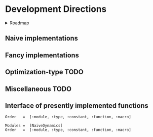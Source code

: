 # Development Directions

<details>
   <summary>Roadmap</summary>
   
## Roadmap
### Version 0.00.1
 [x] System instantiation for a generic method and object
 [x] Generic methods, structures, and types to establish an architecture --grtting there
 [x] Separated Testing module
 [x] Generation of a simulation system from generic generator functions
 [x] Generic simulation
 [x] Profiling of a generic simulation and the MDInput?
 [x] Invert generate_object and collect_objects to reduce allocations and prevent having to write messy ass logic that collates elements of object into vectors of object_collection
 [x] Lewrn how to initialize objectCollections in 1 step where they are initialized  and the method of filling is dependent on the type of object, not the collection.
 [x] I think maybe i should not break out the logic for generateposition from collect_objects because doing so might be annoying?
 [x] Threads.@spawn velocityfill position fill ---- that's excessive, no
 [x] Get rid of GenericCollector, toss it into the GenericSystem? No, it's just an initialization. But can pull the initial number of atoms from MDInput


### Version 0.00.2
 [x] From initialization of a genericObjectCollection, or the function call of a simulation, generate a pairlist of every unique pair. Hoepfully design this function to be extensible to any number of unique groupings, rather than only pairs -- yes but only with a library
 [x] Vectorize unique pairs, just for shits, giggles,  and curiosity testing? --- no, julian for loops may be faster than vectorized process
 [x] Refactor of GenericObjectCollection and functions to be a single array filled with typed arrays as fields, rather than an object with several attached arrays, so more continuity in data --- no, StructArrays.jl doesnt work or doesnt make sense to me
 [x] Following GOC Refactor,  consider if math should be done on the arrays of GenericObjectCollection, or if the values at start should be copied to smaller arrays that contain only the details pertinent to a given calculation. For now, i think no. It shouldnt be too much of a fuss to create a memory minimal version later, one that copies and cuts out unrelevant information for the sake of parallelization
 [x] Use DataFrames or another package (https://discourse.julialang.org/t/matrix-column-row-labelling/84064/3) for the purpose of assigning labels to the arrays of ObJectCollection, so that code can either call the right subfield by name or by index, rather than index alone and depending on the user to intuit the right name
 [x] Get the docs working
 [x] Get a commentaries/notes doc going in the docs pages. Maybe blog style
 [x] Microbenchmarking of the old genericobjectvollection vs the dataframe one and whether simulate! needs to have the coords and vectors extracted out of it
 [x] Implementstion of a lennard jones potential for generi. Particles
 [x] In simulate!, before the step iterator, we need a section to precalculate values and initialize vectors ---- ??, they are already initialized, weirdo
 [x] To gnericobjectcolelction add radius vector, potential, force
 [x] NaivePairlist algorithm
 [x] Modify the nested logger function by passing it each local variable that it needs to use
 [x] Add a pruner to positions for ones too close at initialization
 [x] Make the pruner time stable
 [x] Set makie work craft into its own module so we dont ask the guthub action to precompile NaiveDynamics when it doesnt have a visualization routine
 [x] Why does ci.yml exist? What does it aim to do? ~run the test package, boss
 [x] Change ci.yml to avoid indicating OS interoperability
 [x] Cutdown on the slop in Simulator
 [x] develop independent methods for MVec  until and unless nonindexable SVec's start winning
 [] improve naming for Vec3D and Stat(ic)?Vec3D
 [x] NaiveLennardJones based on MVec
 [] NaiveCoulomb based on MVec
 [x] Naive Logging and storage of data as a text file by snapshotting the whole struct~~
 [x] change structuring, so that the object collection is not nested within misc structs
      get rid of the name pile at the start of simulate!()
      simulate takes 3 arguments, a collector, a collection, and the simSpecs, where type dispatch is based around the type of the SimSpecs, if it is a VerletVel or otherwise integrator
      add documentation to describe the arguments for simulate!(), as objectcollection will be shortened to sys, collector to clct and simulationspecification will just be spec
 [x] update simulate!() and object collection so that the force is the force of the current step, so that for a logg of position and force, the listed force sum is the force that (along with velocity and other methods) that caused the particles to change positions between the previous step and the current step
 [x] get rid of dumloop_product!() as it is just an unnecessary composite of larger pieces
 [x] GLMakie integration and MP4 deliverable for data analysis
 [] add temperature rescaling to catch molecules that suddenly acquire an obscene velocity.
 [x] fix bugs that cause particles to exit the box
 [x] fix bugs that cause unnecessary allocations in VelVer
 [x] notice that a simulation records n_steps + 1 position sets, when trying using frameintervals of 10s, have to shift the value by 1

### Version 0.00.3
 [] Improve design of the Logger to be compatible with makie
 [x] Github work flow for a private uhh workspace
 [x] Github based integrations of the code at start and endpoints
 [] Figure out how to start getting test coverage and using formal unit testing procedures
 [] Wrap custome types in functions so that a user can call a function and assign labeled arguments (eg "duration=10"), rather than having nameless and ordered fields
   [] These wrapper functions may also contain side logic for checking inputs are correct as well as the actual logic to be done on the particular system, as shown in Molly.setup
 [] Output logfile with modification of the set up routine to allow the user to add in a place and a type of output, but defaulting to a generic
 [x] Random generation for each component. Check that this works
 [] Aqua.jl
 [] Consider putting in architecture to read data from input files so we can test coverage with fixed values and analyze for changes with feature development.
 [] add several Naive implementations
 [] For instance, sigma6th and sigma12 should be calculated prior to simulation for each unique radius of objects in our objectcollection --- lord willing the compiler will do this at compile time, but i trust nothing and no one.
 [] check the naive unique pairs function for correctness. I was kinda just throwing stuff at a wall to see if it worked
 [] fix precision bug where the precision selected by the user is actually the precision applied throughout
 [] Get test coverage working and automated with each commit
 [] Fix position recording so that the simulation can be logged for a user specified number of runs
 [] add ```simulate!()``` resolution so that the system can log the last few steps, if the last step does not trigger a logging of the chunk
 [x] fix bug in simulation recorder where the chunk_index has to be updated inside the for each step loop. when placed inside the record_simulation if statement, then the value will be reset by simulate!() to it's initial definition value each step, even if the place where the value was defined as '2' sits outside of the stepper loop. this could be automagically fixed when we move to more direct function arguments rather than the equivalency pile up top.
 [] fix velocity verlet to prevent velocity from depreciating for no reason. most likely, the velocity values are being overwritten by intermediates, which are based on forces. as forces tend to zero, so shall intermediates and velocities. or the force is just whacked up. not sure!
 [] use for each fill!() for all instances of IntermediateVector = DataVector
 [x] allow record_video() to have user input for the frame recording interval. do this by pushing every multiple of frameInterval to the positions vector



### Version 0.00.4
 [] Improve the boundary_reflect!() in some way to either reduce frequency of checking (pair list), use an aligned array(s) to broadcast that checks in a single statement rather than 6 if statements, convert wall actions into a potential,something else, or all of the above. At leat make it Naive+ rather than just Naive.
 [] Research how boundary conditions are set so as to avoid assessing the value of every particle to see if it exists in the box or not at each time step
 [] optimize naive implementations so that they dont endlessly allocate temporary values and obtain pre-allocated overwrite spaces prior to entering the for-each-step loop
 [] maybe even create a few fancy implementations or Naive+ Naive++ 
 [] integrate tree based neighbor finding
 [] modify the makie extension with the advice posted on their documentation https://docs.makie.org/stable/explanations/recipes#Full-recipes-with-the-@recipe-macro
 [] fix makie extension so that I don't have to load in GLMakie and all of it's dependencies every single time.
 [] fix up collection.current step and how it is updated inside of simulate!(). it is silly to have to allocate a vector filled with the same data point for each particle at every step. But also, is it really a big deal?
 [] organize helpGwen.md
 [] test out and redevelop struct of arrays of arrays for the Log of ObjectCollections and get a write up on how it's going. it went poorly last time and I am not certain why and I would have to manually search the diary to see if I wrote anything. and maybe i wrote nothign
 [] integrate the julian testing packages as part of a refactor to make naming consistent but also make it easier. for instance, I keep mispelling simLog as simlog when simlog works absolutely fine and syslog might make more sense. or just log.
 [] find documentation bug


### Version 0.00.5
 [] Momentum calculations for particles of a selectable and variable radius radius so they bounce against each other for Newtonian-based simulation
 [] Makie rendering / Refactor Makie extension to depict the variable radii of the particles
 [] Measure energy conservation, explore how it evolves
 [] Analyze how to improve the oneloop simulation, write-up in devdiary, investigate why allocation crazy
 [] By lazyarrays?
 [] By ArrayFire, non julian kernel abstraction library?
 [] By replacing GenericObjColl with a vector of Tuples that contain alll of the information? Maintain broadcasting functionality by a vector of tuples of numbers, M/SVectors of numbers, and strings
Version
 [] Should the component forces LJ, Coulomb etc. be dumped at the very end of each step, given that they are completely recomputed in the next step based on the old situation, rather than additive?


### Version 0.01
 [x] Changename from NaiveMD to NaiveDynamics
 [] System initialization from an input file, from a hand constructed input
 [] Definition of a simple particle
 [x] Velocity verlet-based calcuation of stepwise forces, velocities, and positions
 [x] Modeling of spheroids with a lennard jones potential
 [] Logging of velocity and position (and any other dynamic property) at a selectable interval
 [] Particle in a well simulation where the box does something based on the particles being equal or less than a constant distance too close to the wall
 [] Render spheres bouncing against each other in a prism

### Version 0.02
 [] Naive construction of required and assumed unit definitions or importation of unitful.jl for Atom and AtomCollection
 []
</details>

## Naive implementations

## Fancy implementations

## Optimization-type TODO

## Miscellaneous TODO



## Interface of presently implemented functions
```@index
Order   =  [:module, :type, :constant, :function, :macro]
```

```@autodocs
Modules =  [NaiveDynamics]
Order   =  [:module, :type, :constant, :function, :macro]
```